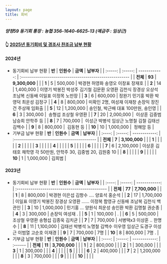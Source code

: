 ```yaml
---
layout: page
title: 회비
---
```

##### 양정59 동기회 통장 : 농협 356-1640-6625-13 (예금주 : 임상근) 

#### 👆 [2025년 동기회비 및 경조사 찬조금 납부 현황](https://docs.google.com/spreadsheets/d/1HMI_L2i80J2AddXUYgCgSL_xtLxiVofLWATfxNN3tZM/edit?usp=sharing)

#### 2024년
- 동기회비 납부 현황
| **반**  | **인원수** | **금액**        | **납부자**                                                 |
| :-----: | :-----: | ------------: | :------------------------------------------------------ |
| **전체** | **93**  | **9,300,000** |                                                         |
| **1**  | 5       | 500,000       | 박경현 허영화 송영오 이창표 장재호                                     |
| **2**  | 14      | 1,400,000     | 이영기 박봉진 박성주 김기철 김문환 오영환 김천식 장경상 오상석 조남복 신동배 이일표 이정목 노만장 |
| **3**  | 6       | 600,000       | 정완기 민기홍 박환 박영덕 최운성 김정구                                  |
| **4**  | 8       | 800,000       | 미확인 2명, 여성재 이재창 손장익 장진건 주상재 임화출                         |
| **5**  | 12      | 1,200,000     | 송인철, 박근배 대표 100만원, 송인영                                  |
| **6**  | 3       | 300,000       |  송형섭 조상철 우영환                                            |
| **7**  | 20      | 2,000,000     |  이상훈 김중범 남승희 안학주 등                                      |
| **8**  | 7       | 700,000       |  이성근 박병석 임상근 노명철 김철 김태선 김백수                             |
| **9**  | 8       | 800,000       |  김동현 등                                                  |
| **10** | 10      | 1,000,000     |  정해암 등                                                  |
- 기부금 납부 현황
| **반**  | **인원수** | **금액**        | **납부자**                                    |
| :----: | :-----: | ------------: | :----------------------------------------- |
| **전체** | **7**   | **3,100,000** |                                            |
| **1**  |         |               |                                            |
| **2**  |         |               |                                            |
| **3**  |         |               |                                            |
| **4**  |         |               |                                            |
| **5**  |         |               |                                            |
| **6**  |         |               |                                            |
| **7**  | 6       | 2,100,000     | 이상훈 김태호 채학영 각 50만원, 안학주 30, 김중범 20, 김원중 10 |
| **8**  |         |               |                                            |
| **9**  |         |               |                                            |
| **10** | 1       | 1,000,000     | 김희범                                        |

#### 2023년
- 동기회비 납부 현황
| **반**  | **인원수** | **금액**        | **납부자**                                        |
| :----: | :-----: | ------------: | :--------------------------------------------- |
| **전체** | **77**  | **7,700,000** |                                                |
| **1**  | 8       | 800,000       | 박경현 이은섭 김항수 …. 양효석 홍순석                         |
| **2**  | 17      | 1,700,000     | 이일표 이영기 박봉진 장경상 오영환 …… 이정복 함영규 신동배 조남복 김천식 백관인 |
| **3**  | 10      | 1,000,000     | 민기홍 … 양원식 최운성 송인환 박환 김명철 권순종                   |
| **4**  | 3       | 300,000       | 손장익 여성재 .                                      |
| **5**  | 1       | 100,000       | .                                              |
| **6**  | 5       | 500,000       | 조상철 우영환 송형섭 김종욱 김치균                            |
| **7**  | 7       | 700,000       | 서병택x3 이상훈 .. 한명수                               |
| **8**  | 11      | 1,100,000     | 김태선 박병석 노명철 김백수 이우영 임상근 도경구 이성근 이범열 고순호 이재경    |
| **9**  | 7       | 700,000       | 7명                                             |
| **10** | 8       | 800,000       | 7명 .                                           |
- 기부금 납부 현황
| **반**  | **인원수** | **금액**        | **납부자** |
| :----: | :-----: | ------------: | :------ |
| **전체** | **11**  | **3,700,000** |         |
| **1**  | 2       | 800,000       |         |
| **2**  | 1       | 300,000       |         |
| **3**  | 1       | 300,000       |         |
| **4**  |         |               |         |
| **5**  |         |               |         |
| **6**  | 2       | 400,000       |         |
| **7**  | 2       | 1,200,000     |         |
| **8**  | 3       | 700,000       |         |
| **9**  |         |               |         |
| **10** |         |               |         |
